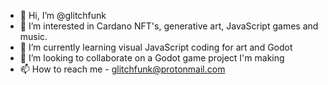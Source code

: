 - 👋 Hi, I’m @glitchfunk
- 👀 I’m interested in Cardano NFT's, generative art, JavaScript games and music.
- 🌱 I’m currently learning visual JavaScript coding for art and Godot
- 💞️ I’m looking to collaborate on a Godot game project I'm making
- 📫 How to reach me - glitchfunk@protonmail.com

<!---
glitchfunk/glitchfunk is a ✨ special ✨ repository because its `README.md` (this file) appears on your GitHub profile.
You can click the Preview link to take a look at your changes.
--->
